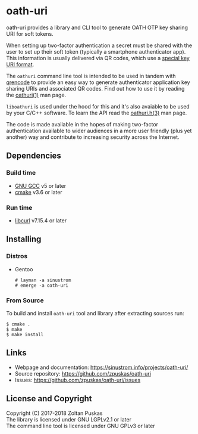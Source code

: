 # oath-uri

oath-uri provides a library and CLI tool to generate OATH OTP key sharing URI
for soft tokens.

When setting up two-factor authentication a secret must be shared with the user
to set up their soft token (typically a smartphone authenticator app). This
information is usually delivered via QR codes, which use a [special key URI
format]( https://github.com/google/google-authenticator/wiki/Key-Uri-Format).

The `oathuri` command line tool is intended to be used in tandem with
[qrencode](https://fukuchi.org/works/qrencode/) to provide an easy way to
generate authenticator application key sharing URIs and associated QR codes.
Find out how to use it by reading the
[oathuri(1)](https://sinustrom.info/projects/oath-uri/man/oathuri/) man page.

`liboathuri` is used under the hood for this and it's also avaiable to be used
by your C/C++ software. To learn the API read the
[oathuri.h(3)](https://sinustrom.info/projects/oath-uri/man/oathuri_h/) man page.

The code is made available in the hopes of making two-factor authentication
available to wider audiences in a more user friendly (plus yet another) way and
contribute to increasing security across the Internet.

## Dependencies

### Build time

- [GNU GCC](https://gcc.gnu.org/) v5 or later
- [cmake](https://cmake.org) v3.6 or later

### Run time

- [libcurl](https://curl.haxx.se/) v7.15.4 or later

## Installing

### Distros

- Gentoo
  ```
  # layman -a sinustrom
  # emerge -a oath-uri
  ```

### From Source

To build and install `oath-uri` tool and library after extracting sources run:

```
$ cmake .
$ make
$ make install
```

## Links

- Webpage and documentation: https://sinustrom.info/projects/oath-uri/
- Source repository: https://github.com/zpuskas/oath-uri
- Issues: https://github.com/zpuskas/oath-uri/issues

## License and Copyright

Copyright (C) 2017-2018 Zoltan Puskas  
The library is licensed under GNU LGPLv2.1 or later  
The command line tool is licensed under GNU GPLv3 or later
